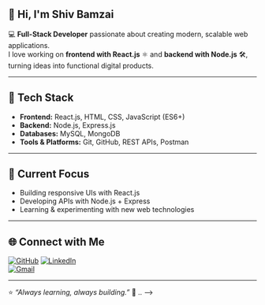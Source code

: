 ## 👋 Hi, I'm Shiv Bamzai

💻 **Full-Stack Developer** passionate about creating modern, scalable web applications.  
I love working on **frontend with React.js** ⚛️ and **backend with Node.js** 🛠️, turning ideas into functional digital products.

---

## 🚀 Tech Stack
- **Frontend:** React.js, HTML, CSS, JavaScript (ES6+)
- **Backend:** Node.js, Express.js
- **Databases:** MySQL, MongoDB
- **Tools & Platforms:** Git, GitHub, REST APIs, Postman

---

## 📌 Current Focus
- Building responsive UIs with React.js  
- Developing APIs with Node.js + Express  
- Learning & experimenting with new web technologies  

---

## 🌐 Connect with Me
[![GitHub](https://img.shields.io/badge/GitHub-181717?style=for-the-badge&logo=github&logoColor=white)](https://github.com/bamzai-shiv)
[![LinkedIn](https://img.shields.io/badge/LinkedIn-0A66C2?style=for-the-badge&logo=linkedin&logoColor=white)](https://linkedin.com/in/your-profile)  
[![Gmail](https://img.shields.io/badge/Gmail-D14836?style=for-the-badge&logo=gmail&logoColor=white)](mailto:your-email@gmail.com)

---

⭐️ *“Always learning, always building.”* 🚀
..
-->
